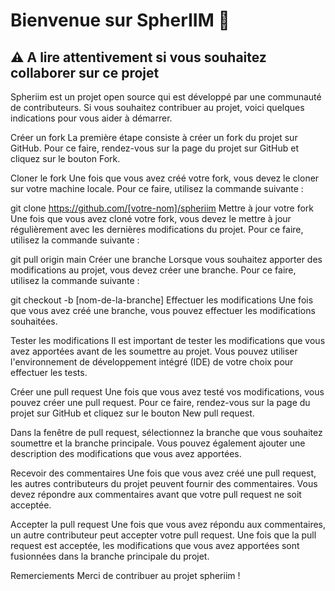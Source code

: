 # Bienvenue sur SpherIIM 🧡
## ⚠️ A lire attentivement si vous souhaitez collaborer sur ce projet

Spheriim est un projet open source qui est développé par une communauté de contributeurs. Si vous souhaitez contribuer au projet, voici quelques indications pour vous aider à démarrer.

Créer un fork
La première étape consiste à créer un fork du projet sur GitHub. Pour ce faire, rendez-vous sur la page du projet sur GitHub et cliquez sur le bouton Fork.

Cloner le fork
Une fois que vous avez créé votre fork, vous devez le cloner sur votre machine locale. Pour ce faire, utilisez la commande suivante :

git clone https://github.com/[votre-nom]/spheriim
Mettre à jour votre fork
Une fois que vous avez cloné votre fork, vous devez le mettre à jour régulièrement avec les dernières modifications du projet. Pour ce faire, utilisez la commande suivante :

git pull origin main
Créer une branche
Lorsque vous souhaitez apporter des modifications au projet, vous devez créer une branche. Pour ce faire, utilisez la commande suivante :

git checkout -b [nom-de-la-branche]
Effectuer les modifications
Une fois que vous avez créé une branche, vous pouvez effectuer les modifications souhaitées.

Tester les modifications
Il est important de tester les modifications que vous avez apportées avant de les soumettre au projet. Vous pouvez utiliser l'environnement de développement intégré (IDE) de votre choix pour effectuer les tests.

Créer une pull request
Une fois que vous avez testé vos modifications, vous pouvez créer une pull request. Pour ce faire, rendez-vous sur la page du projet sur GitHub et cliquez sur le bouton New pull request.

Dans la fenêtre de pull request, sélectionnez la branche que vous souhaitez soumettre et la branche principale. Vous pouvez également ajouter une description des modifications que vous avez apportées.

Recevoir des commentaires
Une fois que vous avez créé une pull request, les autres contributeurs du projet peuvent fournir des commentaires. Vous devez répondre aux commentaires avant que votre pull request ne soit acceptée.

Accepter la pull request
Une fois que vous avez répondu aux commentaires, un autre contributeur peut accepter votre pull request. Une fois que la pull request est acceptée, les modifications que vous avez apportées sont fusionnées dans la branche principale du projet.

Remerciements
Merci de contribuer au projet spheriim !